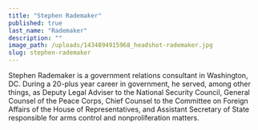 ```yaml
---
title: "Stephen Rademaker"
published: true
last_name: "Rademaker"
description: ""
image_path: /uploads/1434894915968_headshot-rademaker.jpg
slug: stephen-rademaker
---
```


Stephen Rademaker is a government relations consultant in Washington, DC. During a 20-plus year career in government, he served, among other things, as Deputy Legal Adviser to the National Security Council, General Counsel of the Peace Corps, Chief Counsel to the Committee on Foreign Affairs of the House of Representatives, and Assistant Secretary of State responsible for arms control and nonproliferation matters.

